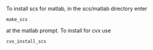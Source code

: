 To install scs for matlab, in the scs/matlab directory enter

    make_scs

at the matlab prompt. To install for cvx use
    
    cvx_install_scs
